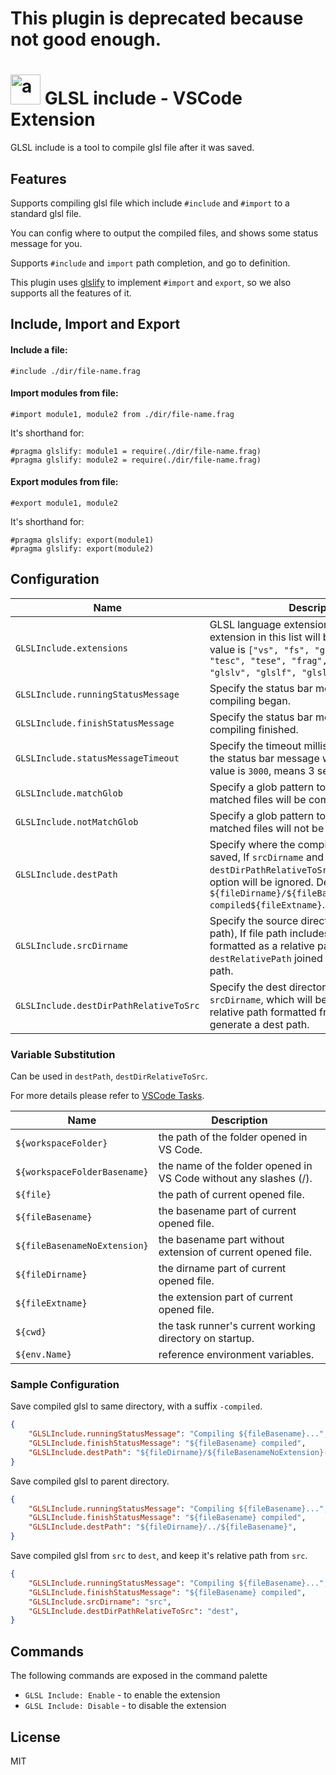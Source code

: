 # This plugin is deprecated because not good enough.

<h1 align="left">
    <img src="https://github.com/pucelle/vscode-glsl-include/raw/master/images/logo.png" width="48" height="48" alt="a save logo" />
    GLSL include - VSCode Extension
</h1>

GLSL include is a tool to compile glsl file after it was saved.



## Features

Supports compiling glsl file which include `#include` and `#import` to a standard glsl file.

You can config where to output the compiled files, and shows some status message for you.

Supports `#include` and `import` path completion, and go to definition.

This plugin uses [glslify](https://github.com/glslify/glslify) to implement `#import` and `export`, so we also supports all the features of it.



## Include, Import and Export

#### Include a file:

```
#include ./dir/file-name.frag
```


#### Import modules from file:

```
#import module1, module2 from ./dir/file-name.frag
```

It's shorthand for:

```
#pragma glslify: module1 = require(./dir/file-name.frag)
#pragma glslify: module2 = require(./dir/file-name.frag)
```


#### Export modules from file:

```
#export module1, module2
```

It's shorthand for:

```
#pragma glslify: export(module1)
#pragma glslify: export(module2)
```


## Configuration

| Name                                   | Description
| ---                                    | ---
| `GLSLInclude.extensions`               | GLSL language extensions, files with extension in this list will be compiled. Default value is `["vs", "fs", "gs", "comp", "vert", "tesc", "tese", "frag", "geom", "glsl", "glslv", "glslf", "glslg"]`.
| `GLSLInclude.runningStatusMessage`     | Specify the status bar message when compiling began.
| `GLSLInclude.finishStatusMessage`      | Specify the status bar message after compiling finished.
| `GLSLInclude.statusMessageTimeout`     | Specify the timeout millisecond after which the status bar message will hide. Default value is `3000`, means 3 seconds.
| `GLSLInclude.matchGlob`                | Specify a glob pattern to match file path, only matched files will be compiled.
| `GLSLInclude.notMatchGlob`             | Specify a glob pattern to match file path, matched files will not be compiled.
| `GLSLInclude.destPath`                 | Specify where the compiled file should be saved, If `srcDirname` and `destDirPathRelativeToSrc` specified, this option will be ignored. Default value is `${fileDirname}/${fileBasenameNoExtension}-compiled${fileExtname}`.
| `GLSLInclude.srcDirname`               | Specify the source directory name (not a path), If file path includes it, the path will be formatted as a relative path, then `destRelativePath` joined with it as a dest path.
| `GLSLInclude.destDirPathRelativeToSrc` | Specify the dest directory relative to `srcDirname`, which will be joined with the relative path formatted from `srcDirname`, then generate a dest path.



### Variable Substitution

Can be used in `destPath`, `destDirRelativeToSrc`.

For more details please refer to [VSCode Tasks](https://code.visualstudio.com/docs/editor/tasks#_variable-substitution).

| Name                         | Description
| ---                          | ---
| `${workspaceFolder}`         | the path of the folder opened in VS Code.
| `${workspaceFolderBasename}` | the name of the folder opened in VS Code without any slashes (/).
| `${file}`                    | the path of current opened file.
| `${fileBasename}`            | the basename part of current opened file.
| `${fileBasenameNoExtension}` | the basename part without extension of current opened file.
| `${fileDirname}`             | the dirname part of current opened file.
| `${fileExtname}`             | the extension part of current opened file.
| `${cwd}`                     | the task runner's current working directory on startup.
| `${env.Name}`                | reference environment variables.



### Sample Configuration

Save compiled glsl to same directory, with a suffix `-compiled`.

```json
{
    "GLSLInclude.runningStatusMessage": "Compiling ${fileBasename}...",
    "GLSLInclude.finishStatusMessage": "${fileBasename} compiled",
    "GLSLInclude.destPath": "${fileDirname}/${fileBasenameNoExtension}-compiled${fileExtname}",
}
```


Save compiled glsl to parent directory.

```json
{
    "GLSLInclude.runningStatusMessage": "Compiling ${fileBasename}...",
    "GLSLInclude.finishStatusMessage": "${fileBasename} compiled",
    "GLSLInclude.destPath": "${fileDirname}/../${fileBasename}",
}
```


Save compiled glsl from `src` to `dest`, and keep it's relative path from `src`.

```json
{
    "GLSLInclude.runningStatusMessage": "Compiling ${fileBasename}...",
    "GLSLInclude.finishStatusMessage": "${fileBasename} compiled",
    "GLSLInclude.srcDirname": "src",
    "GLSLInclude.destDirPathRelativeToSrc": "dest",
}
```


## Commands

The following commands are exposed in the command palette

- `GLSL Include: Enable` - to enable the extension
- `GLSL Include: Disable` - to disable the extension



## License

MIT
